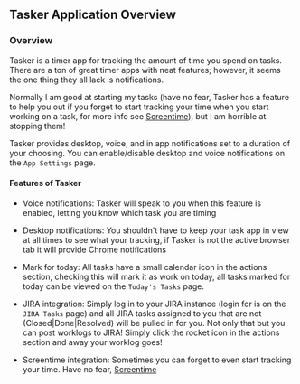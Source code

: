 ## Tasker Application Overview

### Overview
Tasker is a timer app for tracking the amount of time you spend on tasks. There are a ton of great timer apps with neat features; however, it seems the one thing they all lack is notifications.

Normally I am good at starting my tasks (have no fear, Tasker has a feature to help you out if you forget to start tracking your time when you start working on a task, for more info see [Screentime](https://github.com/kkemple/tasker/wiki/Screentime)), but I am horrible at stopping them!

Tasker provides desktop, voice, and in app notifications set to a duration of your choosing. You can enable/disable desktop and voice notifications on the `App Settings` page.

#### Features of Tasker

- Voice notifications: Tasker will speak to you when this feature is enabled, letting you know which task you are timing

- Desktop notifications: You shouldn't have to keep your task app in view at all times to see what your tracking, if Tasker is not the active browser tab it will provide Chrome notifications

- Mark for today: All tasks have a small calendar icon in the actions section, checking this will mark it as work on today, all tasks marked for today can be viewed on the `Today's Tasks` page.

- JIRA integration: Simply log in to your JIRA instance (login for is on the `JIRA Tasks` page) and all JIRA tasks assigned to you that are not (Closed|Done|Resolved) will be pulled in for you. Not only that but you can post worklogs to JIRA! Simply click the rocket icon in the actions section and away your worklog goes!

- Screentime integration: Sometimes you can forget to even start tracking your time. Have no fear, <a href="https://github.com/sprugman/screentime" target="_blank">Screentime</a>

